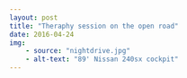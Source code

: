 ```yaml
---
layout: post
title: "Theraphy session on the open road"
date: 2016-04-24
img: 
	- source: "nightdrive.jpg"
	- alt-text: "89' Nissan 240sx cockpit"
---
```

